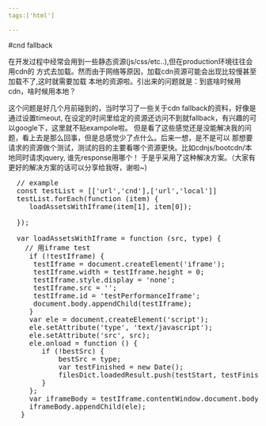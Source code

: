 ```yaml
---
tags:['html']

---
```


#cnd fallback

在开发过程中经常会用到一些静态资源(js/css/etc..),但在production环境往往会用cdn的
方式去加载。然而由于网络等原因，加载cdn资源可能会出现比较慢甚至加载不了,这时就需要加载
本地的资源啦。引出来的问题就是：到底啥时候用cdn，啥时候用本地？

这个问题是好几个月前碰到的，当时学习了一些关于cdn fallback的资料，好像是通过设置timeout,
在设定的时间里给定的资源还访问不到就fallback，有兴趣的可以google下，这里就不贴exampole啦。
但是看了这些感觉还是没能解决我的问题，看上去是那么回事，但是总感觉少了点什么。后来一想，是不是可以
那想要请求的资源做个测试，测试的目的主要看哪个资源更快。比如cdnjs/bootcdn/本地同时请求jquery,
谁先response用哪个！ 于是乎采用了这种解决方案。（大家有更好的解决方案的话可以分享给我呀，谢啦~)

<pre>
  // example
  const testList = [['url','cnd'],['url','local']]
  testList.forEach(function (item) {
  	 loadAssetsWithIframe(item[1], item[0]);
  
  });
  		
  var loadAssetsWithIframe = function (src, type) {
    // 用iframe test
     if (!testIframe) {
      testIframe = document.createElement('iframe');
      testIframe.width = testIframe.height = 0;
      testIframe.style.display = 'none';
      testIframe.src = '';
      testIframe.id = 'testPerformanceIframe';
      document.body.appendChild(testIframe);
     }
     var ele = document.createElement('script');
     ele.setAttribute('type', 'text/javascript');
     ele.setAttribute('src', src);
     ele.onload = function () {
     	if (!bestSrc) {
     		bestSrc = type;
     		var testFinished = new Date();
     		filesDict.loadedResult.push(testStart, testFinished, testFinished - testStart);
     	}
     };
     var iframeBody = testIframe.contentWindow.document.body;
     iframeBody.appendChild(ele);			
   }
</pre>


